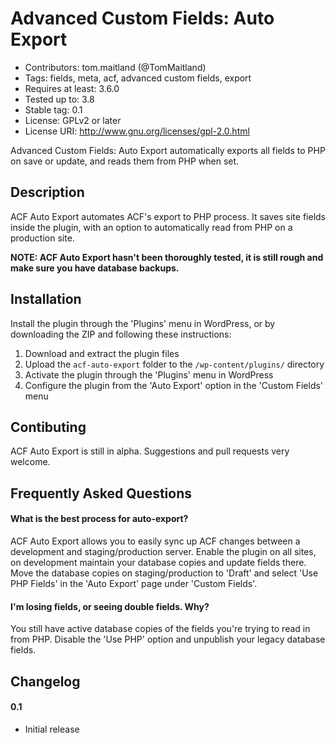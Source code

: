 # Advanced Custom Fields: Auto Export

- Contributors: tom.maitland (@TomMaitland)
- Tags: fields, meta, acf, advanced custom fields, export
- Requires at least: 3.6.0
- Tested up to: 3.8
- Stable tag: 0.1
- License: GPLv2 or later
- License URI: http://www.gnu.org/licenses/gpl-2.0.html

Advanced Custom Fields: Auto Export automatically exports all fields to PHP on save or update, and reads them from PHP when set.

## Description

ACF Auto Export automates ACF's export to PHP process. It saves site fields inside the plugin, with an option to automatically read from PHP on a production site.

**NOTE: ACF Auto Export hasn't been thoroughly tested, it is still rough and make sure you have database backups.**

## Installation

Install the plugin through the 'Plugins' menu in WordPress, or by downloading the ZIP and following these instructions:

1. Download and extract the plugin files
2. Upload the `acf-auto-export` folder to the `/wp-content/plugins/` directory
3. Activate the plugin through the 'Plugins' menu in WordPress
4. Configure the plugin from the 'Auto Export' option in the 'Custom Fields' menu

## Contibuting

ACF Auto Export is still in alpha. Suggestions and pull requests very welcome.

## Frequently Asked Questions

#### What is the best process for auto-export?

ACF Auto Export allows you to easily sync up ACF changes between a development and staging/production server. Enable the plugin on all sites, on development maintain your database copies and update fields there. Move the database copies on staging/production to 'Draft' and select 'Use PHP Fields' in the 'Auto Export' page under 'Custom Fields'.

#### I'm losing fields, or seeing double fields. Why?

You still have active database copies of the fields you're trying to read in from PHP. Disable the 'Use PHP' option and unpublish your legacy database fields.


## Changelog

#### 0.1
* Initial release